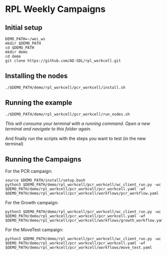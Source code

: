 # RPL Weekly Campaigns



## Initial setup 

```
DEMO_PATH=~/wei_ws
mkdir $DEMO_PATH
cd $DEMO_PATH
mkdir demo
cd demo
git clone https://github.com/AD-SDL/rpl_workcell.git
```

## Installing the nodes

```
./$DEMO_PATH/demo/rpl_workcell/pcr_workcell/install.sh
```


## Running the example

```
./$DEMO_PATH/demo/rpl_workcell/pcr_workcell/run_nodes.sh
```

*This will consume your terminal with a running command. Open a new terminal and navigate to this folder again.*

And finally run the scripts with the steps you want to test (in the new terminal)


## Running the Campaigns

For the PCR campaign:

```
source $DEMO_PATH/install/setup.bash
python3 $DEMO_PATH/demo/rpl_workcell/pcr_workcell/wc_client_run.py -wc $DEMO_PATH/demo/rpl_workcell/pcr_workcell/pcr_workcell.yaml -wf $DEMO_PATH/demo/rpl_workcell/pcr_workcell/workflows/pcr_workflow.yaml
```

For the Growth campaign:

```
python3 $DEMO_PATH/demo/rpl_workcell/pcr_workcell/wc_client_run.py -wc $DEMO_PATH/demo/rpl_workcell/pcr_workcell/pcr_workcell.yaml -wf $DEMO_PATH/demo/rpl_workcell/pcr_workcell/workflows/growth_workflow.yaml
```

For the MoveTest campaign:
```
python3 $DEMO_PATH/demo/rpl_workcell/pcr_workcell/wc_client_run.py -wc $DEMO_PATH/demo/rpl_workcell/pcr_workcell/pcr_workcell.yaml -wf $DEMO_PATH/demo/rpl_workcell/pcr_workcell/workflows/move_test.yaml
```



